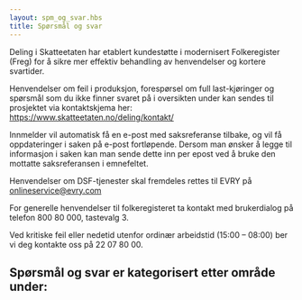 ```yaml
---
layout: spm_og_svar.hbs
title: Spørsmål og svar
---
```


Deling i Skatteetaten har etablert kundestøtte i modernisert Folkeregister (Freg) for å sikre mer effektiv behandling av henvendelser og kortere svartider. 

Henvendelser om feil i produksjon, forespørsel om full last-kjøringer og spørsmål som du ikke finner svaret på i oversikten under kan sendes til prosjektet via kontaktskjema her: https://www.skatteetaten.no/deling/kontakt/

Innmelder vil automatisk få en e-post med saksreferanse tilbake, og vil få oppdateringer i saken på e-post fortløpende. Dersom man ønsker å legge til informasjon i saken kan man sende dette inn per epost ved å bruke den mottatte saksreferansen i emnefeltet. 

Henvendelser om DSF-tjenester skal fremdeles rettes til EVRY på onlineservice@evry.com

For generelle henvendelser til folkeregisteret ta kontakt med brukerdialog på telefon 800 80 000, tastevalg 3.

Ved kritiske feil eller nedetid utenfor ordinær arbeidstid (15:00 – 08:00) ber vi deg kontakte oss på 22 07 80 00.
 

## Spørsmål og svar er kategorisert etter område under:

